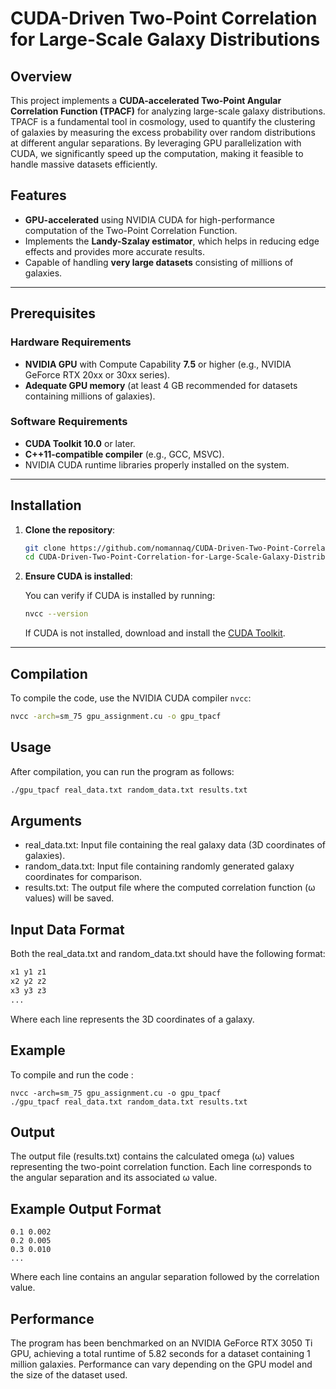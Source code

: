 # CUDA-Driven Two-Point Correlation for Large-Scale Galaxy Distributions

## Overview

This project implements a **CUDA-accelerated Two-Point Angular Correlation Function (TPACF)** for analyzing large-scale galaxy distributions. TPACF is a fundamental tool in cosmology, used to quantify the clustering of galaxies by measuring the excess probability over random distributions at different angular separations. By leveraging GPU parallelization with CUDA, we significantly speed up the computation, making it feasible to handle massive datasets efficiently.

## Features

- **GPU-accelerated** using NVIDIA CUDA for high-performance computation of the Two-Point Correlation Function.
- Implements the **Landy-Szalay estimator**, which helps in reducing edge effects and provides more accurate results.
- Capable of handling **very large datasets** consisting of millions of galaxies.

---

## Prerequisites

### Hardware Requirements

- **NVIDIA GPU** with Compute Capability **7.5** or higher (e.g., NVIDIA GeForce RTX 20xx or 30xx series).
- **Adequate GPU memory** (at least 4 GB recommended for datasets containing millions of galaxies).

### Software Requirements

- **CUDA Toolkit 10.0** or later.
- **C++11-compatible compiler** (e.g., GCC, MSVC).
- NVIDIA CUDA runtime libraries properly installed on the system.

---

## Installation

1. **Clone the repository**:

    ```bash
    git clone https://github.com/nomannaq/CUDA-Driven-Two-Point-Correlation-for-Large-Scale-Galaxy-Distributions.git
    cd CUDA-Driven-Two-Point-Correlation-for-Large-Scale-Galaxy-Distributions
    ```

2. **Ensure CUDA is installed**:

    You can verify if CUDA is installed by running:

    ```bash
    nvcc --version
    ```

    If CUDA is not installed, download and install the [CUDA Toolkit](https://developer.nvidia.com/cuda-downloads).

---

## Compilation

To compile the code, use the NVIDIA CUDA compiler `nvcc`:

```bash
nvcc -arch=sm_75 gpu_assignment.cu -o gpu_tpacf
```
## Usage
After compilation, you can run the program as follows:

```bash
./gpu_tpacf real_data.txt random_data.txt results.txt
```
## Arguments
- real_data.txt: Input file containing the real galaxy data (3D coordinates of galaxies).
- random_data.txt: Input file containing randomly generated galaxy coordinates for comparison.
- results.txt: The output file where the computed correlation function (ω values) will be saved.

## Input Data Format
Both the real_data.txt and random_data.txt should have the following format:

```bash
x1 y1 z1
x2 y2 z2
x3 y3 z3
...
```
Where each line represents the 3D coordinates of a galaxy.

## Example
To compile and run the code :
```
nvcc -arch=sm_75 gpu_assignment.cu -o gpu_tpacf
./gpu_tpacf real_data.txt random_data.txt results.txt
```

## Output

The output file (results.txt) contains the calculated omega (ω) values representing the two-point correlation function. Each line corresponds to the angular separation and its associated ω value.

## Example Output Format

``` 
0.1 0.002
0.2 0.005
0.3 0.010
...
```
Where each line contains an angular separation followed by the correlation value.

## Performance

The program has been benchmarked on an NVIDIA GeForce RTX 3050 Ti GPU, achieving a total runtime of 5.82 seconds for a dataset containing 1 million galaxies. Performance can vary depending on the GPU model and the size of the dataset used.






 


